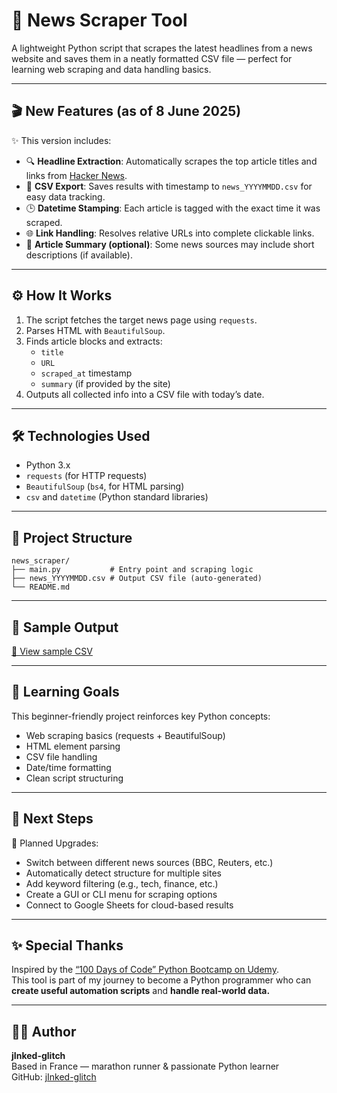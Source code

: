 # 📰 News Scraper Tool  
A lightweight Python script that scrapes the latest headlines from a news website and saves them in a neatly formatted CSV file — perfect for learning web scraping and data handling basics.

---

## 🎬 New Features (as of 8 June 2025)

✨ This version includes:

- 🔍 **Headline Extraction**: Automatically scrapes the top article titles and links from [Hacker News](https://news.ycombinator.com).
- 📄 **CSV Export**: Saves results with timestamp to `news_YYYYMMDD.csv` for easy data tracking.
- 🕒 **Datetime Stamping**: Each article is tagged with the exact time it was scraped.
- 🌐 **Link Handling**: Resolves relative URLs into complete clickable links.
- 📑 **Article Summary (optional)**: Some news sources may include short descriptions (if available).

---

## ⚙️ How It Works

1. The script fetches the target news page using `requests`.
2. Parses HTML with `BeautifulSoup`.
3. Finds article blocks and extracts:
   - `title`
   - `URL`
   - `scraped_at` timestamp
   - `summary` (if provided by the site)
4. Outputs all collected info into a CSV file with today’s date.

---

## 🛠 Technologies Used

- Python 3.x  
- `requests` (for HTTP requests)  
- `BeautifulSoup` (`bs4`, for HTML parsing)  
- `csv` and `datetime` (Python standard libraries)

---

## 📁 Project Structure

```
news_scraper/
├── main.py           # Entry point and scraping logic
├── news_YYYYMMDD.csv # Output CSV file (auto-generated)
└── README.md
```
---

## 📄 Sample Output

[🔗 View sample CSV](./hacker_news_20250608.csv)

---

## 🧠 Learning Goals

This beginner-friendly project reinforces key Python concepts:

- Web scraping basics (requests + BeautifulSoup)
- HTML element parsing
- CSV file handling
- Date/time formatting
- Clean script structuring

---

## 🚀 Next Steps

🔧 Planned Upgrades:
- Switch between different news sources (BBC, Reuters, etc.)
- Automatically detect structure for multiple sites
- Add keyword filtering (e.g., tech, finance, etc.)
- Create a GUI or CLI menu for scraping options
- Connect to Google Sheets for cloud-based results

---

## ✨ Special Thanks

Inspired by the [“100 Days of Code” Python Bootcamp on Udemy](https://www.udemy.com/course/100-days-of-code/).  
This tool is part of my journey to become a Python programmer who can **create useful automation scripts** and **handle real-world data.**

---

## 🧑‍💻 Author  
**jInked-glitch**  
Based in France — marathon runner & passionate Python learner  
GitHub: [jInked-glitch](https://github.com/jInked-glitch)
